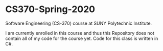 # CS370-Spring-2020
Software Engineering (CS-370) course at SUNY Polytechnic Institute.

I am currently enrolled in this course and thus this Repository does not contain all of my code for the course yet. 
Code for this class is written in C#.
